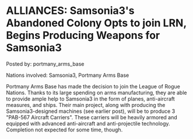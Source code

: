 # ALLIANCES: Samsonia3's Abandoned Colony Opts to join LRN, Begins Producing Weapons for Samsonia3

Posted by: portmany_arms_base

Nations involved: Samsonia3, Portmany Arms Base

Portmany Arms Base has made the decision to join the League of Rogue Nations. Thanks to its large spending on arms manufacturing, they are able to provide ample help to Samsonia3 in the form of planes, anti-aircraft measures, and ships. Their main project, along with producing the Samsonia3-designed machines (see earlier post), will be to produce 3 "PAB-567 Aircraft Carriers". These carriers will be heavily armored and equipped with advanced anti-aircraft and anti-projectile technology. Completion not expected for some time, though.